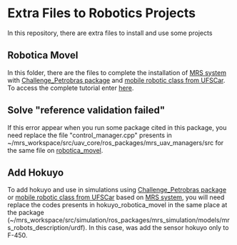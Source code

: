 # Extra Files to Robotics Projects

In this repository, there are extra files to install and use some projects

## Robotica Movel

In this folder, there are the files to complete the installation of [MRS system](https://github.com/ctu-mrs/mrs_uav_system) with [Challenge_Petrobras package](https://github.com/LASER-Robotics/Petrobras_Challenge) and [mobile robotic class from UFSCar](https://github.com/lidiaxp/robotica_movel). To access the complete tutorial enter [here](https://www.laris.ufscar.br/pt-br/pessoal/simulator-mrs).

## Solve "reference validation failed"

If this error appear when you run some package cited in this package, you need replace the file "control_manager.cpp" presents in ~/mrs_workspace/src/uav_core/ros_packages/mrs_uav_managers/src for the same file on [robotica_movel](https://github.com/lidiaxp/extraFilesRobotics/blob/main/Robotica%20Movel/control_manager.cpp).

## Add Hokuyo

To add hokuyo and use in simulations using [Challenge_Petrobras package](https://github.com/LASER-Robotics/Petrobras_Challenge) or [mobile robotic class from UFSCar](https://github.com/lidiaxp/robotica_movel) based on [MRS system](https://github.com/ctu-mrs/mrs_uav_system), you will need replace the codes presents in hokuyo_robotica_movel in the same place at the package (~/mrs_workspace/src/simulation/ros_packages/mrs_simulation/models/mrs_robots_description/urdf). In this case, was add the sensor hokuyo only to F-450.
